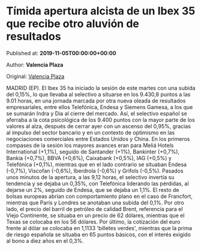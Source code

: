 
# Tímida apertura alcista de un Ibex 35 que recibe otro aluvión de resultados

Published at: **2019-11-05T00:00:00+00:00**

Author: **Valencia Plaza**

Original: [Valencia Plaza](https://valenciaplaza.com/timida-apertura-alcista-de-un-ibex-35-que-recibe-otro-aluvion-de-resultados)

MADRID (EP). El Ibex 35 ha iniciado la sesión de este martes con una subida del 0,15%, lo que llevaba al selectivo a situarse en los 9.430,8 puntos a las 9.01 horas, en una jornada marcada por otra nueva oleada de resultados empresariales, entre ellos Telefónica, Endesa y Siemens Gamesa, a los que se sumarán Indra y Dia al cierre del mercado.
Así, el selectivo español se aferraba a la cota psicológica de los 9.400 puntos con la mayor parte de los valores al alza, después de cerrar ayer con un ascenso del 0,95%, gracias al impulso del sector bancario y en un contexto de optimismo en las negociaciones comerciales entre Estados Unidos y China.
En los primeros compases de la sesión los mayores avances eran para Meliá Hotels International (+1,1%), seguido de Santander (+1%), Bankinter (+0,7%), Bankia (+0,7%), BBVA (+0,6%), Caixabank (+0,5%), IAG (+0,5%) y Telefónica (+0,1%), mientras que en el lado contrario se situaban Endesa (-0,7%), Viscofan (-0,6%), Iberdrola (-0,6%) y Grifols (-0,5%).
Pasados unos minutos de la apertura, a las 9,12 horas, el selectivo invertía su tendencia y se dejaba un 0,35%, con Telefónica liderando las pérdidas, al dejarse un 2%, seguido de Endesa, que se dejaba un 1,1%. El resto de bolsas europeas abrían con comportamiento plano en el caso de Francfort, mientras que París y Londres se anotaban una subida del 0,1%.
Por otro lado, el precio del barril de petróleo de calidad Brent, referencia para el Viejo Continente, se situaba en un precio de 62 dólares, mientras que el Texas se colocaba en los 56 dólares.
Por último, la cotización del euro frente al dólar se colocaba en 1,1133 'billetes verdes', mientras que la prima de riesgo española se situaba en 65 puntos básicos, con el interés exigido al bono a diez años en el 0,3%.
